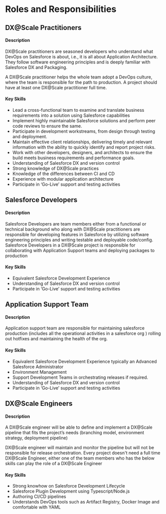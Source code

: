 # Roles and Responsibilities

## DX@Scale Practitioners

#### Description

DX@Scale practitioners are seasoned developers who understand what DevOps on Salesforce is about, i.e., it is all about Application Architecture. They follow software engineering principles and is deeply familiar with Salesforce DX and Packaging.​

A DX@Scale practitioner helps the whole team adopt a DevOps culture, where the team is responsible for the path to production. A project should have at least one DX@Scale practitioner full time.

#### Key Skills

* Lead a cross-functional team to examine and translate business requirements into a solution using Salesforce capabilities
* Implement highly maintainable Salesforce solutions and perform peer code reviews to ensure the same.
* Participate in development workstreams, from design through testing and deployment.
* Maintain effective client relationships, delivering timely and relevant information with the ability to quickly identify and report project risks.
* Work with other developers, designers, and architects to ensure the build meets business requirements and performance goals.
* Understanding of Salesforce DX and version control
* Strong knowledge of DX@Scale practices
* Knowledge of the differences between CI and CD
* Experience with modular application architecture
* Participate in ‘Go-Live’ support and testing activities

## Salesforce Developers

#### Description

Salesforce Developers are team members either from a functional or technical background who along with DX@Scale practitioners are responsible for developing features in Salesforce by utilizing software engineering principles and writing testable and deployable code/config. Salesforce Developers in a DX@Scale project is responsible for collaborating with Application Support teams and deploying packages to production

#### Key Skills

* Equivalent Salesforce Development Experience
* Understanding of Salesforce DX and version control
* Participate in ‘Go-Live’ support and testing activities

## Application Support Team

#### Description

Application support team are responsible for maintaining salesforce production \(includes all the operational activities in a salesforce org \) rolling out hotfixes and maintaining the health of the org.

#### Key Skills

* Equivalent Salesforce Development Experience typically an Advanced Salesforce Administrator
* Environment Management
* Support Development Teams in orchestrating releases if required.
* Understanding of Salesforce DX and version control
* Participate in ‘Go-Live’ support and testing activities

## DX@Scale Engineers

#### Description

A DX@Scale engineer will be able to define and implement a DX@Scale pipeline that fits the project’s needs \(branching model, environment strategy, deployment pipeline\)

DX@Scale engineer will maintain and monitor the pipeline but will not be responsible for release orchestration.​​ Every project doesn't need a full time DX@Scale Engineer,  either one of the team members who has the below skills can play the role of a DX@Scale Engineer 

#### Key Skills

* Strong knowhow on Salesforce Development Lifecycle​
* Salesforce Plugin Development using Typescript/Node.js​
* Authoring CI/CD pipelines​
* Understands DevOps tools such as Artifact Registry, Docker Image and comfortable with YAML

## 



